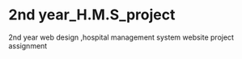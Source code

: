 # 2nd year_H.M.S_project
2nd year web design ,hospital management system website project assignment
